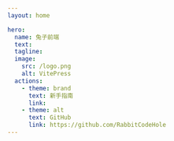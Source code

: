```yaml
---
layout: home

hero:
  name: 兔子前端
  text:
  tagline:
  image:
    src: /logo.png
    alt: VitePress
  actions:
    - theme: brand
      text: 新手指南
      link:
    - theme: alt
      text: GitHub
      link: https://github.com/RabbitCodeHole
---
```


<style>
:root {
  --vp-home-hero-name-color: transparent;
  --vp-home-hero-name-background: -webkit-linear-gradient(120deg, #bd34fe, #41d1ff);
}
</style>
